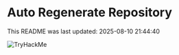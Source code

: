 # Auto Regenerate Repository

This README was last updated: 2025-08-10 21:44:40

 ![TryHackMe](https://tryhackme.com/badge/533634)